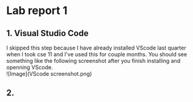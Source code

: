 # Lab report 1
## 1. Visual Studio Code
I skipped this step because I have already installed VScode last quarter when I took cse 11 and I've used this for couple months. You should see something like the following screenshot after you finish installing and openning VScode.\
![Image](VScode screenshot.png)
## 2. 
